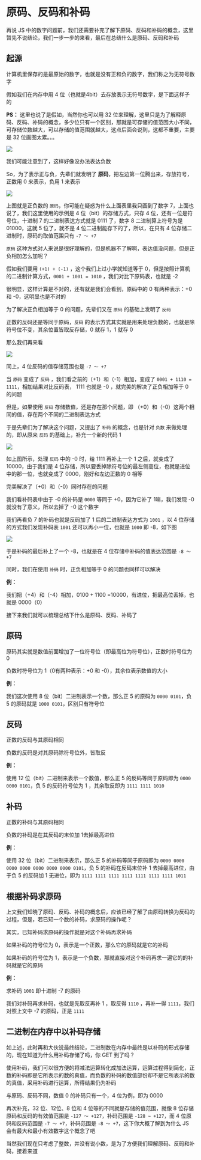 # 原码、反码和补码

再说 JS 中的数字问题前，我们还需要补充了解下原码、反码和补码的概念，这里暂先不说结论，我们一步一步的来看，最后在总结什么是原码、反码和补码



## 起源

计算机里保存的是最原始的数字，也就是没有正和负的数字，我们称之为无符号数字

假如我们在内存中用 4 位（也就是4bit）去存放表示无符号数字，是下面这样子的

**PS：** 这里也说了是假如，当然你也可以用 32 位来理解，这里只是为了解释原码、反码、补码的概念，多少位只有一个区别，那就是可存储的值范围大小不同，可存储位数越大，可以存储的值范围就越大，这点后面会说到，这都不重要，主要是 32 位画图太累。。。

![](https://qiniu.isboyjc.com/PictureBed/other/image-20201122183341034.png)

我们可能注意到了，这样好像没办法表达负数

So，为了表示正与负，先辈们就发明了 **原码**，把左边第一位腾出来，存放符号，正数用 0 来表示，负用 1 来表示

![](https://qiniu.isboyjc.com/PictureBed/other/image-20201117212137235.png)

上图就是正负数的 `原码`，你可能在疑惑为什么上面表里我只画到了数字 7，上面也说了，我们这里使用的示例是 4 位（bit）的存储方式，只存 4 位，还有一位是符号位，十进制 7 的二进制表达方式就是 0111 了，数字 8 二进制算上符号为是 01000，这就 5 位了，就不是 4 位二进制能存下的了，所以，在只有 4 位存储二进制时，原码的取值范围只有 `-7 ～ +7` 

`原码` 这种方式对人来说是很好理解的，但是机器不了解啊，表达值没问题，但是正负相加怎么加呢？

假如我们要用 `(+1) + (-1)` ，这个我们上过小学就知道等于 0，但是按照计算机的二进制计算方式，`0001 + 1001 = 1010` ，我们对比下原码表，也就是 -2

很明显，这样计算是不对的，还有就是我们会看到，原码中的 0 有两种表示：+0 和 -0，这明显也是不对的

为了解决正负相加等于 0 的问题，先辈们又在 `原码` 的基础上发明了 `反码`

正数的反码还是等同于原码，`反码` 的表示方式其实就是用来处理负数的，也就是除符号位不变，其余位置皆取反存储，0 就存 1，1 就存 0

那么我们再来看

![](https://qiniu.isboyjc.com/PictureBed/other/image-20201122183505866.png)

同上，4 位反码的值存储范围也是 `-7 ～ +7`

当 `原码` 变成了 `反码` ，我们看之前的（+1）和（-1）相加，变成了 `0001 + 1110 = 1111`，相加结果对比反码表， 1111 也就是 -0 ，就完美的解决了正负相加等于 0 的问题

但是，如果使用 `反码` 存储数值，还是存在那个问题，即 （+0）和（-0）这两个相同的值，存在两个不同的二进制表达方式

于是先辈们为了解决这个问题，又提出了 `补码` 的概念，也是针对 `负数` 来做处理的，即从原来 `反码` 的基础上，补充一个新的代码 1

![](https://qiniu.isboyjc.com/PictureBed/other/image-20201122183627781.png)

如上图所示，处理 `反码` 中的 -0 时，给 1111 再补上一个 1 之后，就变成了 10000，由于我们是 4 位存储，所以要丢掉除符号位的最左侧高位，也就是进位中的那一位，也就变成了 0000，刚好和左边正数的 0 相等

完美解决了（+0）和（-0）同时存在的问题

我们看补码表中由于 -0 的补码是 `0000` 等同于 +0，因为它补了 1嘛，我们发现 -0 就没有了意义，所以去掉了 -0 这个数字

我们再看负 7 的补码也就是反码加了 1 后的二进制表达方式为 `1001` ，以 4 位存储的方式我们发现补码表 `1001` 还可以再小一位，也就是 `1000` 即 -8，如下图

![](https://qiniu.isboyjc.com/PictureBed/other/image-20201117225925521.png)

于是补码的最后补上了一个 -8，也就是在 4 位存储中补码的值表达范围是 `-8 ～ +7` 

同时，我们在使用 `补码` 时，正负相加等于 0 的问题也同样可以解决

**例：**

我们把（+4）和（-4）相加，0100 + 1100 =10000，有进位，把最高位丢掉，也就是 0000（0）

接下来我们就可以梳理总结下什么是原码、反码、补码了



## 原码

原码其实就是数值前面增加了一位符号位（即最高位为符号位），正数时符号位为 0

负数时符号位为 1（0有两种表示：+0 和 -0），其余位表示数值的大小

**例：**

我们这次使用 8 位（bit）二进制表示一个数，那么正 5 的原码为 `0000 0101`，负 5 的原码就是 `1000 0101`，区别只有符号位



## 反码

正数的反码与其原码相同

负数的反码是对其原码除符号位外，皆取反

**例：**

使用 12 位（bit）二进制来表示一个数值，那么正 5 的反码等同于原码即为 `0000 0000 0101`，负 5 的反码符号位为 1 ，其余取反即为 `1111 1111 1010` 



## 补码

正数的补码与其原码相同

负数的补码是在其反码的末位加 1去掉最高进位

**例：**

使用 32 位（bit）二进制来表示，那么正 5 的补码等同于原码即为 `0000 0000 0000 0000 0000 0000 0000 0101`，负 5 的补码在反码末位补 1 去掉最高进位，由于负 5 的反码加 1 无进位，即为 `1111 1111 1111 1111 1111 1111 1111 1011` 



## 根据补码求原码

上文我们知晓了原码、反码、补码的概念后，应该已经了解了由原码转换为反码的过程，但是，若已知一个数的补码，求原码的操作呢？

其实，已知补码求原码的操作就是对这个补码再求补码

如果补码的符号位为 0，表示是一个正数，那么它的原码就是它的补码

如果补码的符号位为 1，表示是一个负数，那就直接对这个补码再求一遍它的的补码就是它的原码

**例：** 

求补码 `1001` 即十进制 -7 的原码

我们对补码再求补码，也就是先取反再补 1 ，取反得 `1110` ，再补一得 `1111`，我们对照上文中 -7 的原码，正是 `1111` 



## 二进制在内存中以补码存储

如上述，此时再和大伙说最终结论，二进制数在内存中最终是以补码的形式存储的，现在知道为什么用补码存储了吗，你 GET 到了吗？

使用补码，我们可以很方便的将减法运算转化成加法运算，运算过程得到简化，正数的补码即是它所表示的数的真值，而负数的补码的数值部份却不是它所表示的数的真值，采用补码进行运算，所得结果仍为补码

与原码、反码不同，数值 0 的补码只有一个，4 位为例，即为 0000 

再次补充，32 位、12位、8 位和 4 位等的不同就是存储的值范围，就像 8 位存储原码和反码的有效值范围是 `-127 ～ +127`，补码范围是 `-128 ~ +127`，而 4 位原码和反码范围是 `-7 ～ +7`，补码范围是 `-8 ～ +7`，这下你大概了解到为什么 JS 会有最大和最小有效数字这个概念了吧

当然我们现在只考虑了整数，并没有说小数，是为了方便我们理解原码、反码和补码，接着来道
